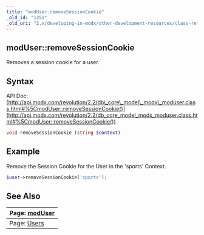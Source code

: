 ```yaml
---
title: "modUser.removeSessionCookie"
_old_id: "1351"
_old_uri: "2.x/developing-in-modx/other-development-resources/class-reference/moduser/moduser.removesessioncookie"
---
```


## modUser::removeSessionCookie

Removes a session cookie for a user.

## Syntax

API Doc: [http://api.modx.com/revolution/2.2/db\_core\_model\_modx\_moduser.class.html#%5CmodUser::removeSessionCookie()](http://api.modx.com/revolution/2.2/db_core_model_modx_moduser.class.html#%5CmodUser::removeSessionCookie())

``` php 
void removeSessionCookie (string $context)
```

## Example

Remove the Session Cookie for the User in the 'sports' Context.

``` php 
$user->removeSessionCookie('sports');
```

## See Also

| Page: [modUser](developing-in-modx/other-development-resources/class-reference/moduser) |
|---------------------------------------------------------------------------------------------------------|
| Page: [Users](administering-your-site/security/users) |